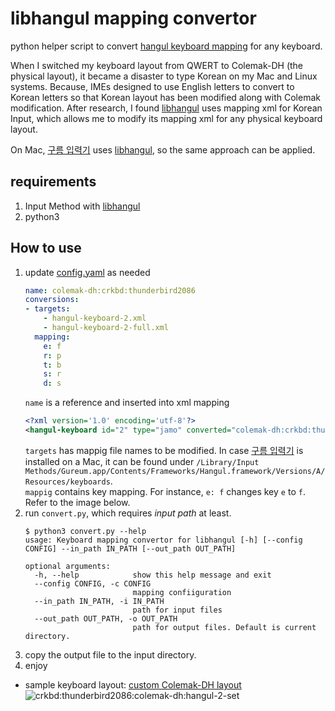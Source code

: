 # libhangul mapping convertor
python helper script to convert [hangul keyboard mapping](https://github.com/libhangul/libhangul/tree/main/data/keyboards) for any keyboard.

When I switched my keyboard layout from QWERT to Colemak-DH (the physical layout), it became a disaster to type Korean on my Mac and Linux systems.
Because, IMEs designed to use English letters to convert to Korean letters so that Korean layout has been modified along with Colemak modification.
After research, I found [libhangul](https://github.com/libhangul/libhangul) uses mapping xml for Korean Input, which allows me to modify its
mapping xml for any physical keyboard layout.

On Mac, [구름 입력기](https://github.com/gureum/gureum) uses [libhangul](https://github.com/libhangul/libhangul), so the same approach can be applied.

## requirements
1. Input Method with [libhangul](https://github.com/libhangul/libhangul)
1. python3

## How to use
1. update [config.yaml](config.yaml) as needed
   ```yaml
   name: colemak-dh:crkbd:thunderbird2086
   conversions:
   - targets:
       - hangul-keyboard-2.xml
       - hangul-keyboard-2-full.xml
     mapping:
       e: f
       r: p
       t: b
       s: r
       d: s
   ```
   `name` is a reference and inserted into xml mapping
   ```xml
   <?xml version='1.0' encoding='utf-8'?>
   <hangul-keyboard id="2" type="jamo" converted="colemak-dh:crkbd:thunderbird2086">
   ```
   `targets` has mappig file names to be modified. In case [구름 입력기](https://github.com/gureum/gureum) is installed on a Mac, 
   it can be found under `/Library/Input Methods/Gureum.app/Contents/Frameworks/Hangul.framework/Versions/A/Resources/keyboards`.<br>
   `mappig` contains key mapping.  For instance, `e: f` changes key `e` to `f`.  Refer to the image below.
1. run `convert.py`, which requires _input path_ at least.
   ```shell
   $ python3 convert.py --help
   usage: Keyboard mapping convertor for libhangul [-h] [--config CONFIG] --in_path IN_PATH [--out_path OUT_PATH]
   
   optional arguments:
     -h, --help            show this help message and exit
     --config CONFIG, -c CONFIG
                           mapping confiiguration
     --in_path IN_PATH, -i IN_PATH
                           path for input files
     --out_path OUT_PATH, -o OUT_PATH
                           path for output files. Default is current directory.
   ```
 1. copy the output file to the input directory.
 1. enjoy
 
 * sample keyboard layout: [custom Colemak-DH layout](https://github.com/qmk/qmk_firmware/tree/master/keyboards/crkbd/keymaps/thunderbird2086)
   ![crkbd:thunderbird2086:colemak-dh:hangul-2-set](https://i.imgur.com/m52dZk0.png)
